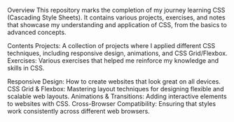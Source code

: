 Overview
This repository marks the completion of my journey learning CSS (Cascading Style Sheets). It contains various projects, exercises, and notes that showcase my understanding and application of CSS, from the basics to advanced concepts.

Contents
Projects: A collection of projects where I applied different CSS techniques, including responsive design, animations, and CSS Grid/Flexbox.
Exercises: Various exercises that helped me reinforce my knowledge and skills in CSS.

Responsive Design: How to create websites that look great on all devices.
CSS Grid & Flexbox: Mastering layout techniques for designing flexible and scalable web layouts.
Animations & Transitions: Adding interactive elements to websites with CSS.
Cross-Browser Compatibility: Ensuring that styles work consistently across different web browsers.
